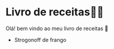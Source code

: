 # Livro de receitas:man_cook:

Olá! bem vindo ao meu livro de receitas :cookie:

- Strogonoff de frango
